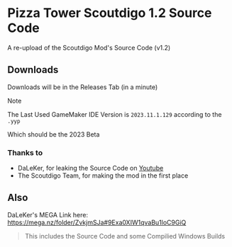 # Pizza Tower Scoutdigo 1.2 Source Code
A re-upload of the Scoutdigo Mod's Source Code (v1.2)

## Downloads
Downloads will be in the Releases Tab (in a minute)

> [!NOTE]
> The Last Used GameMaker IDE Version is ```2023.11.1.129``` according to the ```.yyp```
> 
> Which should be the 2023 Beta

### Thanks to
- DaLeKer, for leaking the Source Code on [Youtube](https://www.youtube.com/watch?v=eoHOUO1kM8I)
- The Scoutdigo Team, for making the mod in the first place

## Also
DaLeKer's MEGA Link here: https://mega.nz/folder/ZvkjmSJa#9Exa0XIW1qvaBu1loC9GiQ
> This includes the Source Code and some Compilied Windows Builds
